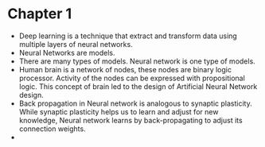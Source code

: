 # Chapter 1  

* Deep learning is a technique that extract and transform data using multiple layers of neural networks. 
* Neural Networks are models. 
* There are many types of models. Neural network is one type of models.
* Human brain is a network of nodes, these nodes are binary logic processor. Activity of the nodes can be expressed with propositional logic. This concept of brain led to the design of Artificial Neural Network design. 
* Back propagation in Neural network is analogous to synaptic plasticity. While synaptic plasticity helps us to learn and adjust for new knowledge, Neural network learns by back-propagating to adjust its connection weights. 
*     